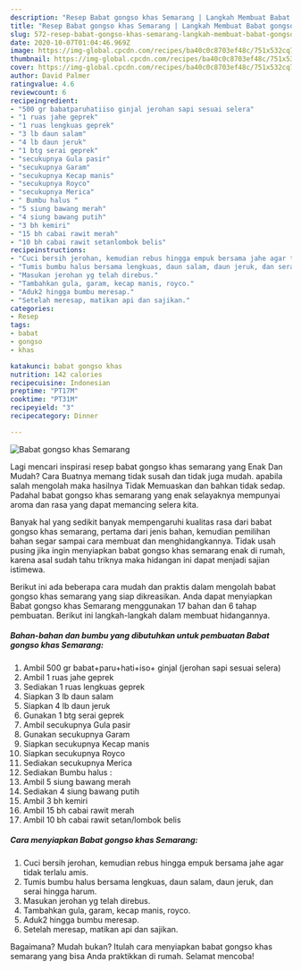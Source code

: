 ```yaml
---
description: "Resep Babat gongso khas Semarang | Langkah Membuat Babat gongso khas Semarang Yang Sempurna"
title: "Resep Babat gongso khas Semarang | Langkah Membuat Babat gongso khas Semarang Yang Sempurna"
slug: 572-resep-babat-gongso-khas-semarang-langkah-membuat-babat-gongso-khas-semarang-yang-sempurna
date: 2020-10-07T01:04:46.969Z
image: https://img-global.cpcdn.com/recipes/ba40c0c8703ef48c/751x532cq70/babat-gongso-khas-semarang-foto-resep-utama.jpg
thumbnail: https://img-global.cpcdn.com/recipes/ba40c0c8703ef48c/751x532cq70/babat-gongso-khas-semarang-foto-resep-utama.jpg
cover: https://img-global.cpcdn.com/recipes/ba40c0c8703ef48c/751x532cq70/babat-gongso-khas-semarang-foto-resep-utama.jpg
author: David Palmer
ratingvalue: 4.6
reviewcount: 6
recipeingredient:
- "500 gr babatparuhatiiso ginjal jerohan sapi sesuai selera"
- "1 ruas jahe geprek"
- "1 ruas lengkuas geprek"
- "3 lb daun salam"
- "4 lb daun jeruk"
- "1 btg serai geprek"
- "secukupnya Gula pasir"
- "secukupnya Garam"
- "secukupnya Kecap manis"
- "secukupnya Royco"
- "secukupnya Merica"
- " Bumbu halus "
- "5 siung bawang merah"
- "4 siung bawang putih"
- "3 bh kemiri"
- "15 bh cabai rawit merah"
- "10 bh cabai rawit setanlombok belis"
recipeinstructions:
- "Cuci bersih jerohan, kemudian rebus hingga empuk bersama jahe agar tidak terlalu amis."
- "Tumis bumbu halus bersama lengkuas, daun salam, daun jeruk, dan serai hingga harum."
- "Masukan jerohan yg telah direbus."
- "Tambahkan gula, garam, kecap manis, royco."
- "Aduk2 hingga bumbu meresap."
- "Setelah meresap, matikan api dan sajikan."
categories:
- Resep
tags:
- babat
- gongso
- khas

katakunci: babat gongso khas 
nutrition: 142 calories
recipecuisine: Indonesian
preptime: "PT17M"
cooktime: "PT31M"
recipeyield: "3"
recipecategory: Dinner

---
```



![Babat gongso khas Semarang](https://img-global.cpcdn.com/recipes/ba40c0c8703ef48c/751x532cq70/babat-gongso-khas-semarang-foto-resep-utama.jpg)

Lagi mencari inspirasi resep babat gongso khas semarang yang Enak Dan Mudah? Cara Buatnya memang tidak susah dan tidak juga mudah. apabila salah mengolah maka hasilnya Tidak Memuaskan dan bahkan tidak sedap. Padahal babat gongso khas semarang yang enak selayaknya mempunyai aroma dan rasa yang dapat memancing selera kita.



Banyak hal yang sedikit banyak mempengaruhi kualitas rasa dari babat gongso khas semarang, pertama dari jenis bahan, kemudian pemilihan bahan segar sampai cara membuat dan menghidangkannya. Tidak usah pusing jika ingin menyiapkan babat gongso khas semarang enak di rumah, karena asal sudah tahu triknya maka hidangan ini dapat menjadi sajian istimewa.


Berikut ini ada beberapa cara mudah dan praktis dalam mengolah babat gongso khas semarang yang siap dikreasikan. Anda dapat menyiapkan Babat gongso khas Semarang menggunakan 17 bahan dan 6 tahap pembuatan. Berikut ini langkah-langkah dalam membuat hidangannya.

<!--inarticleads1-->

##### Bahan-bahan dan bumbu yang dibutuhkan untuk pembuatan Babat gongso khas Semarang:

1. Ambil 500 gr babat+paru+hati+iso+ ginjal (jerohan sapi sesuai selera)
1. Ambil 1 ruas jahe geprek
1. Sediakan 1 ruas lengkuas geprek
1. Siapkan 3 lb daun salam
1. Siapkan 4 lb daun jeruk
1. Gunakan 1 btg serai geprek
1. Ambil secukupnya Gula pasir
1. Gunakan secukupnya Garam
1. Siapkan secukupnya Kecap manis
1. Siapkan secukupnya Royco
1. Sediakan secukupnya Merica
1. Sediakan  Bumbu halus :
1. Ambil 5 siung bawang merah
1. Sediakan 4 siung bawang putih
1. Ambil 3 bh kemiri
1. Ambil 15 bh cabai rawit merah
1. Ambil 10 bh cabai rawit setan/lombok belis




<!--inarticleads2-->

##### Cara menyiapkan Babat gongso khas Semarang:

1. Cuci bersih jerohan, kemudian rebus hingga empuk bersama jahe agar tidak terlalu amis.
1. Tumis bumbu halus bersama lengkuas, daun salam, daun jeruk, dan serai hingga harum.
1. Masukan jerohan yg telah direbus.
1. Tambahkan gula, garam, kecap manis, royco.
1. Aduk2 hingga bumbu meresap.
1. Setelah meresap, matikan api dan sajikan.




Bagaimana? Mudah bukan? Itulah cara menyiapkan babat gongso khas semarang yang bisa Anda praktikkan di rumah. Selamat mencoba!
